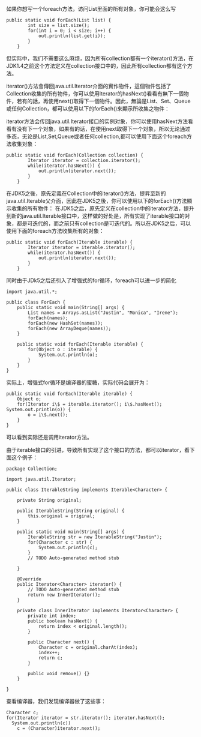 如果你想写一个foreach方法，访问List里面的所有对象，你可能会这么写
```
public static void forEach(List list) {
        int size = list.size();
        for(int i = 0; i < size; i++) {
            out.println(list.get(i));
        }
    }
```
但实际中，我们不需要这么麻烦，因为所有collection都有一个iterator()方法，在JDK1.4之前这个方法定义在collection接口中的，因此所有collection都有这个方法。

iterator()方法會傳回java.util.Iterator介面的實作物件，這個物件包括了Collection收集的所有物件，你可以使用Iterator的hasNext()看看有無下一個物件，若有的話，再使用next()取得下一個物件。因此，無論是List、Set、Queue或任何Collection，都可以使用以下的forEach()來顯示所收集之物件：

iterator方法会传回java.util.Iterator接口的实例对象，你可以使用hasNext方法看看有没有下一个对象，如果有的话，在使用next取得下一个对象，所以无论通过多态，无论是List,Set,Queue或者任何collection,都可以使用下面这个foreach方法收集对象：
```
public static void forEach(Collection collection) {
        Iterator iterator = collection.iterator();
        while(iterator.hasNext()) {
            out.println(iterator.next());
        }
    }
```
在JDK5之後，原先定義在Collection中的iterator()方法，提昇至新的java.util.Iterable父介面，因此在JDK5之後，你可以使用以下的forEach()方法顯示收集的所有物件：
在JDK5之后，原先定义在collection中的iterator方法，提升到新的java.util.Iterable接口中，这样做的好处是，所有实现了iterable接口的对象，都是可迭代的，而之前只有collection是可迭代的。所以在JDK5之后，可以使用下面的foreach方法收集所有的对象：
```
public static void forEach(Iterable iterable) {
        Iterator iterator = iterable.iterator();
        while(iterator.hasNext()) {
            out.println(iterator.next());
        }
    }
```
同时由于JDk5之后还引入了增强式的for循环，foreach可以进一步的简化
```
import java.util.*;

public class ForEach {
    public static void main(String[] args) {
        List names = Arrays.asList("Justin", "Monica", "Irene");
        forEach(names);
        forEach(new HashSet(names)); 
        forEach(new ArrayDeque(names)); 
    }

    public static void forEach(Iterable iterable) {
        for(Object o : iterable) {
            System.out.println(o);
        }
    }
}
```
实际上，增强式for循环是编译器的蜜糖，实际代码会展开为：
```
public static void forEach(Iterable iterable) {
    Object o;
    for(Iterator i\$ = iterable.iterator(); i\$.hasNext(); System.out.println(o)) {
        o = i\$.next();
    }
}
```
可以看到实际还是调用iterator方法。

由于iterable接口的引进，导致所有实现了这个接口的方法，都可以iterator，看下面这个例子：
```
package Collection;

import java.util.Iterator;

public class IterableString implements Iterable<Character> {
	
	private String original;

    public IterableString(String original) {
        this.original = original;
    }

	public static void main(String[] args) {
		IterableString str = new IterableString("Justin");
    	for(Character c : str) {
            System.out.println(c);
        }
		// TODO Auto-generated method stub

	}

	@Override
	public Iterator<Character> iterator() {
		// TODO Auto-generated method stub
		return new InnerIterator();
	}
	
	private class InnerIterator implements Iterator<Character> {
        private int index;
        public boolean hasNext() {
            return index < original.length();
        }

        public Character next() {
            Character c = original.charAt(index);
            index++;
            return c;
        }

        public void remove() {}
    }

}

```
查看编译器，我们发现编译器做了这些事：
```
Character c;
for(Iterator iterator = str.iterator(); iterator.hasNext();
  System.out.println(c))
    c = (Character)iterator.next();
```
